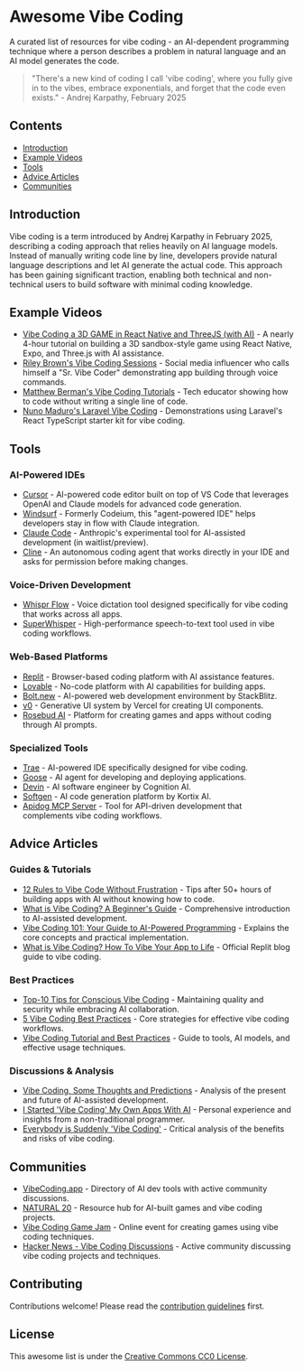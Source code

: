 # Awesome Vibe Coding

A curated list of resources for vibe coding - an AI-dependent programming technique where a person describes a problem in natural language and an AI model generates the code.

> "There's a new kind of coding I call 'vibe coding', where you fully give in to the vibes, embrace exponentials, and forget that the code even exists." - Andrej Karpathy, February 2025

## Contents

- [Introduction](#introduction)
- [Example Videos](#example-videos)
- [Tools](#tools)
- [Advice Articles](#advice-articles)
- [Communities](#communities)

## Introduction

Vibe coding is a term introduced by Andrej Karpathy in February 2025, describing a coding approach that relies heavily on AI language models. Instead of manually writing code line by line, developers provide natural language descriptions and let AI generate the actual code. This approach has been gaining significant traction, enabling both technical and non-technical users to build software with minimal coding knowledge.

## Example Videos

- [Vibe Coding a 3D GAME in React Native and ThreeJS (with AI)](https://www.classcentral.com/course/youtube-vibe-coding-a-3d-game-in-react-native-and-threejs-with-ai-435442) - A nearly 4-hour tutorial on building a 3D sandbox-style game using React Native, Expo, and Three.js with AI assistance.
- [Riley Brown's Vibe Coding Sessions](https://www.youtube.com/c/RileyBrownDev) - Social media influencer who calls himself a "Sr. Vibe Coder" demonstrating app building through voice commands.
- [Matthew Berman's Vibe Coding Tutorials](https://www.youtube.com/c/MatthewBermanTech) - Tech educator showing how to code without writing a single line of code.
- [Nuno Maduro's Laravel Vibe Coding](https://www.twitch.tv/nunomaduro) - Demonstrations using Laravel's React TypeScript starter kit for vibe coding.

## Tools

### AI-Powered IDEs

- [Cursor](https://cursor.sh/) - AI-powered code editor built on top of VS Code that leverages OpenAI and Claude models for advanced code generation.
- [Windsurf](https://codeium.com/windsurf) - Formerly Codeium, this "agent-powered IDE" helps developers stay in flow with Claude integration.
- [Claude Code](https://www.anthropic.com/claude-code) - Anthropic's experimental tool for AI-assisted development (in waitlist/preview).
- [Cline](https://cline.ai/) - An autonomous coding agent that works directly in your IDE and asks for permission before making changes.

### Voice-Driven Development

- [Whispr Flow](https://wisprflow.ai/vibe-coding) - Voice dictation tool designed specifically for vibe coding that works across all apps.
- [SuperWhisper](https://github.com/Vaibhavs10/insanely-fast-whisper) - High-performance speech-to-text tool used in vibe coding workflows.

### Web-Based Platforms

- [Replit](https://replit.com/) - Browser-based coding platform with AI assistance features.
- [Lovable](https://lovable.ai/) - No-code platform with AI capabilities for building apps.
- [Bolt.new](https://bolt.new/) - AI-powered web development environment by StackBlitz.
- [v0](https://v0.dev/) - Generative UI system by Vercel for creating UI components.
- [Rosebud AI](https://rosebud.ai/) - Platform for creating games and apps without coding through AI prompts.

### Specialized Tools

- [Trae](https://www.trae.ai/) - AI-powered IDE specifically designed for vibe coding.
- [Goose](https://goose.ai/) - AI agent for developing and deploying applications.
- [Devin](https://www.cognition.ai/) - AI software engineer by Cognition AI.
- [Softgen](https://kortix.ai/) - AI code generation platform by Kortix AI.
- [Apidog MCP Server](https://apidog.com/) - Tool for API-driven development that complements vibe coding workflows.

## Advice Articles

### Guides & Tutorials

- [12 Rules to Vibe Code Without Frustration](https://creatoreconomy.so/p/12-rules-to-vibe-code-without-frustration) - Tips after 50+ hours of building apps with AI without knowing how to code.
- [What is Vibe Coding? A Beginner's Guide](https://www.geeky-gadgets.com/vibe-coding-beginners-guide/) - Comprehensive introduction to AI-assisted development.
- [Vibe Coding 101: Your Guide to AI-Powered Programming](https://www.online-tech-tips.com/vibe-coding-101-your-guide-to-ai-powered-programming/) - Explains the core concepts and practical implementation.
- [What is Vibe Coding? How To Vibe Your App to Life](https://blog.replit.com/what-is-vibe-coding) - Official Replit blog guide to vibe coding.

### Best Practices

- [Top-10 Tips for Conscious Vibe Coding](https://dev.to/refact/top-10-tips-for-conscious-vibe-coding-17fl) - Maintaining quality and security while embracing AI collaboration.
- [5 Vibe Coding Best Practices](https://zencoder.ai/blog/vibe-coding-best-practices) - Core strategies for effective vibe coding workflows.
- [Vibe Coding Tutorial and Best Practices](https://www.geeky-gadgets.com/what-is-vibe-coding/) - Guide to tools, AI models, and effective usage techniques.

### Discussions & Analysis

- [Vibe Coding, Some Thoughts and Predictions](https://andrewchen.substack.com/p/predictionsthoughts-on-vibe-coding) - Analysis of the present and future of AI-assisted development.
- [I Started 'Vibe Coding' My Own Apps With AI](https://www.pcworld.com/article/2660539/i-started-vibe-coding-with-ai-and-im-loving-it.html) - Personal experience and insights from a non-traditional programmer.
- [Everybody is Suddenly 'Vibe Coding'](https://www.creativebloq.com/3d/video-game-design/what-is-vibe-coding-and-is-it-really-the-future-of-app-and-game-development) - Critical analysis of the benefits and risks of vibe coding.

## Communities

- [VibeCoding.app](https://vibecoding.app/) - Directory of AI dev tools with active community discussions.
- [NATURAL 20](https://natural20.com/vibe-coding/) - Resource hub for AI-built games and vibe coding projects.
- [Vibe Coding Game Jam](https://itch.io/jam/vibe-coding-game-jam) - Online event for creating games using vibe coding techniques.
- [Hacker News - Vibe Coding Discussions](https://news.ycombinator.com/item?id=39590347) - Active community discussing vibe coding projects and techniques.

## Contributing

Contributions welcome! Please read the [contribution guidelines](CONTRIBUTING.md) first.

## License

This awesome list is under the [Creative Commons CC0 License](LICENSE).